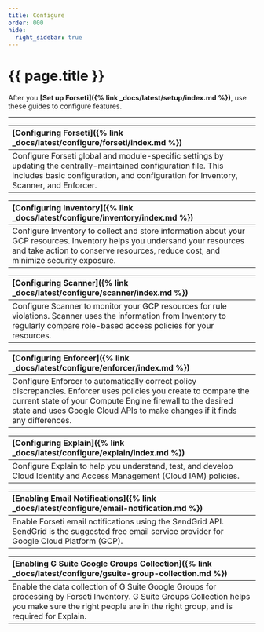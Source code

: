 ```yaml
---
title: Configure
order: 000
hide:
  right_sidebar: true
---
```


# {{ page.title }}

After you **[Set up Forseti]({% link _docs/latest/setup/index.md %})**,
use these guides to configure features.

---

| **[Configuring Forseti]({% link _docs/latest/configure/forseti/index.md %})** |
| :---------------------------------------------------------------------------- |
| Configure Forseti global and module-specific settings by updating the centrally-maintained configuration file. This includes basic configuration, and configuration for Inventory, Scanner, and Enforcer. |

| **[Configuring Inventory]({% link _docs/latest/configure/inventory/index.md %})** |
| :---------------------------------------------------------------------------- |
| Configure Inventory to collect and store information about your GCP resources. Inventory helps you undersand your resources and take action to conserve resources, reduce cost, and minimize security exposure. |

| **[Configuring Scanner]({% link _docs/latest/configure/scanner/index.md %})** |
| :---------------------------------------------------------------------------- |
| Configure Scanner to monitor your GCP resources for rule violations. Scanner uses the information from Inventory to regularly compare role-based access policies for your resources. |

| **[Configuring Enforcer]({% link _docs/latest/configure/enforcer/index.md %})** |
| :---------------------------------------------------------------------------- |
| Configure Enforcer to automatically correct policy discrepancies. Enforcer uses policies you create to compare the current state of your Compute Engine firewall to the desired state and uses Google Cloud APIs to make changes if it finds any differences. |

| **[Configuring Explain]({% link _docs/latest/configure/explain/index.md %})** |
| :---------------------------------------------------------------------------- |
| Configure Explain to help you understand, test, and develop Cloud Identity and Access Management (Cloud IAM) policies. |

| **[Enabling Email Notifications]({% link _docs/latest/configure/email-notification.md %})** |
| :---------------------------------------------------------------------------- |
| Enable Forseti email notifications using the SendGrid API. SendGrid is the suggested free email service provider for Google Cloud Platform (GCP). |

| **[Enabling G Suite Google Groups Collection]({% link _docs/latest/configure/gsuite-group-collection.md %})** |
| :---------------------------------------------------------------------------- |
| Enable the data collection of G Suite Google Groups for processing by Forseti Inventory. G Suite Groups Collection helps you make sure the right people are in the right group, and is required for Explain. |


